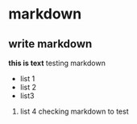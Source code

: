 # markdown
## write markdown

**this is text**
testing markdown
+ list 1
+ list 2
 + list3
  1. list 4
checking markdown to test
